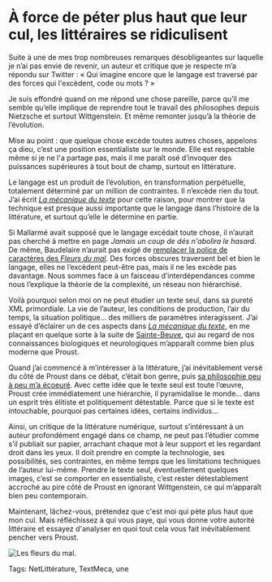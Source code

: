 # À force de péter plus haut que leur cul, les littéraires se ridiculisent

Suite à une de mes trop nombreuses remarques désobligeantes sur laquelle je n’ai pas envie de revenir, un auteur et critique que je respecte m’a répondu sur Twitter : « Qui imagine encore que le langage est traversé par des forces qui l'excèdent, code ou mots ? »<span id="more-41564"></span>

Je suis effondré quand on me répond une chose pareille, parce qu’il me semble qu’elle implique de reprendre tout le travail des philosophes depuis Nietzsche et surtout Wittgenstein. Et même remonter jusqu’à la théorie de l’évolution.

Mise au point : que quelque chose excède toutes autres choses, appelons ça dieu, c’est une position essentialiste sur le monde. Elle est respectable même si je ne l'a partage pas, mais il me paraît osé d’invoquer des puissances supérieures à tout bout de champ, surtout en littérature.

Le langage est un produit de l’évolution, en transformation perpétuelle, totalement déterminé par un million de contraintes. Il n’excède rien du tout. J’ai écrit [*La mécanique du texte*](http://blog.tcrouzet.com/la-mecanique-du-texte/) pour cette raison, pour montrer que la technique est presque aussi importante que le langage dans l’histoire de la littérature, et surtout qu’elle le détermine en partie.

Si Mallarmé avait supposé que le langage excédait toute chose, il n’aurait pas cherché à mettre en page *Jamais un coup de dés n'abolira le hasard*. De même, Baudelaire n’aurait pas exigé de [remplacer la police de caractères des *Fleurs du mal*](http://www.letemps.ch/Page/Uuid/d5a5853a-13f7-11e5-96f4-d5eb39d18cde/Po%C3%A8te_maudit_ou_maniaque_Derri%C3%A8re_les_%C3%A9preuves_corrig%C3%A9es_des_Fleurs_du_mal_un_autre_Baudelaire). Des forces obscures traversent bel et bien le langage, elles ne l’excèdent peut-être pas, mais il ne les excède pas davantage. Nous sommes face à un faisceau d’interdépendances comme nous l’explique la théorie de la complexité, un réseau non hiérarchisé.

Voilà pourquoi selon moi on ne peut étudier un texte seul, dans sa pureté XML primordiale. La vie de l’auteur, les conditions de production, l’air du temps, la situation politique… des milliers de paramètres interagissent. J’ai essayé d’éclairer un de ces aspects dans [*La mécanique du texte*](http://blog.tcrouzet.com/la-mecanique-du-texte/), en me plaçant en quelque sorte à la suite de [Sainte-Beuve](https://fr.wikipedia.org/wiki/Contre_Sainte-Beuve), qui au regard de nos connaissances biologiques et neurologiques m’apparaît comme bien plus moderne que Proust.

Quand j’ai commencé à m’intéresser à la littérature, j’ai inévitablement versé du côté de Proust dans ce débat, c’était bon genre, puis [sa philosophie peu à peu m’a écoeuré](http://blog.tcrouzet.com/2015/03/02/en-route-pour-vienne-esclace-a-charles-de-gaulle/). Avec cette idée que le texte seul est toute l’œuvre, Proust crée immédiatement une hiérarchie, il pyramidalise le monde… dans un esprit très élitiste et politiquement détestable. Parce que si le texte est intouchable, pourquoi pas certaines idées, certains individus…

Ainsi, un critique de la littérature numérique, surtout s’intéressant à un auteur profondément engagé dans ce champ, ne peut pas l’étudier comme s’il publiait sur papier, arrachant chaque mot à leur support et les regardant droit dans les yeux. Il doit prendre en compte la technologie, ses possibilités, ses contraintes, en même temps que les limitations techniques de l’auteur lui-même. Prendre le texte seul, éventuellement quelques images, c’est se comporter en essentialiste, c’est rester détestablement accroché au pire côté de Proust en ignorant Wittgenstein, ce qui m’apparaît bien peu contemporain.

Maintenant, lâchez-vous, prétendez que c'est moi qui pète plus haut que mon cul. Mais réfléchissez à qui vous paye, qui vous donne votre autorité littéraire et essayez d'analyser en quoi tout cela vous fait inévitablement pencher vers Proust.

![Les fleurs du mal.](http://blog.tcrouzet.comhttps://tcrouzet.com/images_tc/2015/06/bodelaire-600x398.jpg)



Tags: NetLittérature, TextMeca, une